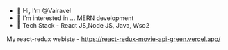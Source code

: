 - 👋 Hi, I’m @Vairavel
- 👀 I’m interested in ... MERN development
- 🌱 Tech Stack - React JS,Node JS, Java, Wso2

My react-redux webiste - https://react-redux-movie-api-green.vercel.app/
<!---
Vairavelflash/Vairavelflash is a ✨ special ✨ repository because its `README.md` (this file) appears on your GitHub profile.
You can click the Preview link to take a look at your changes.
--->
